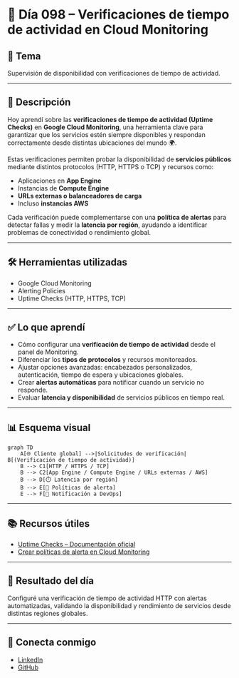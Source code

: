 # 📅 Día 098 – Verificaciones de tiempo de actividad en Cloud Monitoring

## 📌 Tema

Supervisión de disponibilidad con verificaciones de tiempo de actividad.

---

## 📘 Descripción

Hoy aprendí sobre las **verificaciones de tiempo de actividad (Uptime Checks)** en **Google Cloud Monitoring**, una herramienta clave para garantizar que los servicios estén siempre disponibles y respondan correctamente desde distintas ubicaciones del mundo 🌍.

Estas verificaciones permiten probar la disponibilidad de **servicios públicos** mediante distintos protocolos (HTTP, HTTPS o TCP) y recursos como:

- Aplicaciones en **App Engine**
- Instancias de **Compute Engine**
- **URLs externas o balanceadores de carga**
- Incluso **instancias AWS**

Cada verificación puede complementarse con una **política de alertas** para detectar fallas y medir la **latencia por región**, ayudando a identificar problemas de conectividad o rendimiento global.

---

## 🛠️ Herramientas utilizadas

- Google Cloud Monitoring
- Alerting Policies
- Uptime Checks (HTTP, HTTPS, TCP)

---

## ✅ Lo que aprendí

- Cómo configurar una **verificación de tiempo de actividad** desde el panel de Monitoring.
- Diferenciar los **tipos de protocolos** y recursos monitoreados.
- Ajustar opciones avanzadas: encabezados personalizados, autenticación, tiempo de espera y ubicaciones globales.
- Crear **alertas automáticas** para notificar cuando un servicio no responde.
- Evaluar **latencia y disponibilidad** de servicios públicos en tiempo real.

---

## 📊 Esquema visual

```mermaid
graph TD
    A[🌐 Cliente global] -->|Solicitudes de verificación| B[(Verificación de tiempo de actividad)]
    B --> C1[HTTP / HTTPS / TCP]
    B --> C2[App Engine / Compute Engine / URLs externas / AWS]
    B --> D[⏱️ Latencia por región]
    B --> E[🚨 Políticas de alerta]
    E --> F[📩 Notificación a DevOps]
```

---

## 📚 Recursos útiles

- [Uptime Checks – Documentación oficial](https://cloud.google.com/monitoring/uptime-checks)
- [Crear políticas de alerta en Cloud Monitoring](https://cloud.google.com/monitoring/alerts)

---

## 🎯 Resultado del día

Configuré una verificación de tiempo de actividad HTTP con alertas automatizadas, validando la disponibilidad y rendimiento de servicios desde distintas regiones globales.

---

## 🤝 Conecta conmigo

- [LinkedIn](https://www.linkedin.com/in/luis-felipe-carrasco/)
- [GitHub](https://github.com/pipeddev/)
